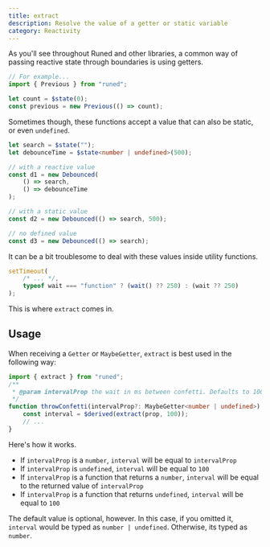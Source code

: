 ```yaml
---
title: extract
description: Resolve the value of a getter or static variable
category: Reactivity
---
```


As you'll see throughout Runed and other libraries, a common way of passing reactive state through
boundaries is using getters.

```ts
// For example...
import { Previous } from "runed";

let count = $state(0);
const previous = new Previous(() => count);
```

Sometimes though, these functions accept a value that can also be static, or even `undefined`.

```ts
let search = $state("");
let debounceTime = $state<number | undefined>(500);

// with a reactive value
const d1 = new Debounced(
	() => search,
	() => debounceTime
);

// with a static value
const d2 = new Debounced(() => search, 500);

// no defined value
const d3 = new Debounced(() => search);
```

It can be a bit troublesome to deal with these values inside utility functions.

```ts
setTimeout(
    /* ... */,
    typeof wait === "function" ? (wait() ?? 250) : (wait ?? 250)
);
```

This is where `extract` comes in.

## Usage

When receiving a `Getter` or `MaybeGetter`, `extract` is best used in the following way:

```ts
import { extract } from "runed";
/**
 * @param intervalProp the wait in ms between confetti. Defaults to 100
 */
function throwConfetti(intervalProp?: MaybeGetter<number | undefined>) {
	const interval = $derived(extract(prop, 100));
	// ...
}
```

Here's how it works.

- If `intervalProp` is a `number`, `interval` will be equal to `intervalProp`
- If `intervalProp` is `undefined`, `interval` will be equal to `100`
- If `intervalProp` is a function that returns a `number`, `interval` will be equal to the returned
  value of `intervalProp`
- If `intervalProp` is a function that returns `undefined`, `interval` will be equal to `100`

The default value is optional, however. In this case, if you omitted it, `interval` would be typed
as `number | undefined`. Otherwise, its typed as `number`.
